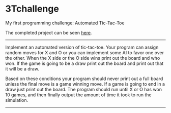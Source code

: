 3Tchallenge
===========

My first programming challenge: Automated Tic-Tac-Toe

The completed project can be seen [here].

***
Implement an automated version of tic-tac-toe. Your program can assign random moves for X and O or you can implement some AI to favor one over the other. When the X side or the O side wins print out the board and who won. If the game is going to be a draw print out the board and print out that it will be a draw.
 
Based on these conditions your program should never print out a full board unless the final move is a game winning move. If a game is going to end in a draw just print out the board. The program should run until X or O has won 10 games, and then finally output the amount of time it took to run the simulation. 
***


[here]:http://tttc.jit.su
